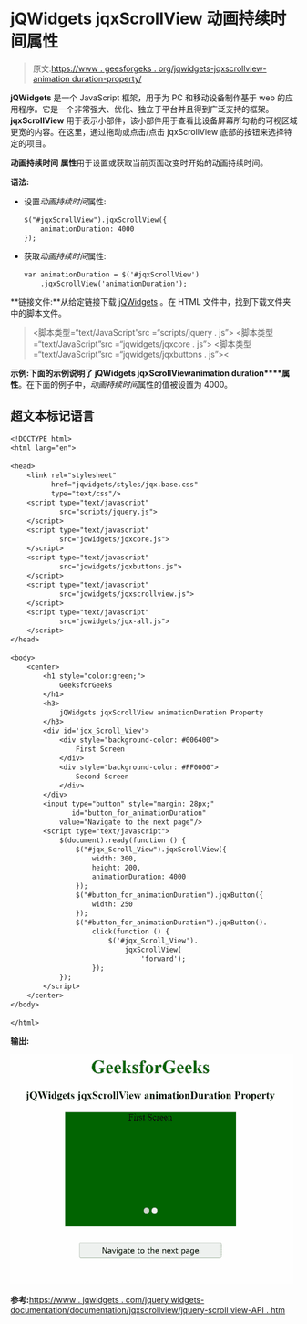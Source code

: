 # jQWidgets jqxScrollView 动画持续时间属性

> 原文:[https://www . geesforgeks . org/jqwidgets-jqxscrollview-animation duration-property/](https://www.geeksforgeeks.org/jqwidgets-jqxscrollview-animationduration-property/)

**jQWidgets** 是一个 JavaScript 框架，用于为 PC 和移动设备制作基于 web 的应用程序。它是一个非常强大、优化、独立于平台并且得到广泛支持的框架。 **jqxScrollView** 用于表示小部件，该小部件用于查看比设备屏幕所勾勒的可视区域更宽的内容。在这里，通过拖动或点击/点击 jqxScrollView 底部的按钮来选择特定的项目。

**动画持续时间** **属性**用于设置或获取当前页面改变时开始的动画持续时间。

**语法:**

*   设置*动画持续时间*属性:

    ```
    $("#jqxScrollView").jqxScrollView({ 
        animationDuration: 4000
    });
    ```

*   获取*动画持续时间*属性:

    ```
    var animationDuration = $('#jqxScrollView')
        .jqxScrollView('animationDuration');
    ```

**链接文件:**从给定链接下载 [jQWidgets](https://www.jqwidgets.com/download/) 。在 HTML 文件中，找到下载文件夹中的脚本文件。

> <link rel="”stylesheet”" href="”jqwidgets/styles/jqx.base.css”" type="”text/css”/">
> <脚本类型=“text/JavaScript”src =“scripts/jquery . js”></script>
> <脚本类型=“text/JavaScript”src =“jqwidgets/jqxcore . js”></script>
> <脚本类型=“text/JavaScript”src =“jqwidgets/jqxbuttons . js”><

**示例:**下面的示例说明了 jQWidgets jqxScrollView**animation duration****属性**。在下面的例子中，*动画持续时间*属性的值被设置为 4000。

## 超文本标记语言

```
<!DOCTYPE html>
<html lang="en">

<head>
    <link rel="stylesheet" 
          href="jqwidgets/styles/jqx.base.css"
          type="text/css"/>
    <script type="text/javascript" 
            src="scripts/jquery.js">
    </script>
    <script type="text/javascript" 
            src="jqwidgets/jqxcore.js">
    </script>
    <script type="text/javascript" 
            src="jqwidgets/jqxbuttons.js">
    </script>
    <script type="text/javascript" 
            src="jqwidgets/jqxscrollview.js">
    </script>
    <script type="text/javascript" 
            src="jqwidgets/jqx-all.js">
    </script>
</head>

<body>
    <center>
        <h1 style="color:green;">
            GeeksforGeeks
        </h1>
        <h3>
            jQWidgets jqxScrollView animationDuration Property
        </h3>
        <div id='jqx_Scroll_View'>
            <div style="background-color: #006400">
                First Screen
            </div>
            <div style="background-color: #FF0000">
                Second Screen
            </div>
        </div>
        <input type="button" style="margin: 28px;" 
               id="button_for_animationDuration"
            value="Navigate to the next page"/>
        <script type="text/javascript">
            $(document).ready(function () {
                $("#jqx_Scroll_View").jqxScrollView({
                    width: 300,
                    height: 200,
                    animationDuration: 4000
                });
                $("#button_for_animationDuration").jqxButton({
                    width: 250
                });
                $("#button_for_animationDuration").jqxButton().
                    click(function () {
                        $('#jqx_Scroll_View').
                            jqxScrollView(
                                'forward');
                    });
            });
        </script>
    </center>
</body>

</html>
```

**输出:**

![](img/d2c38de87566904561ddf3058bf1796e.png)

**参考:**[https://www . jqwidgets . com/jquery widgets-documentation/documentation/jqxscrollview/jquery-scroll view-API . htm](https://www.jqwidgets.com/jquery-widgets-documentation/documentation/jqxscrollview/jquery-scrollview-api.htm)